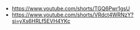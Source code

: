 - https://www.youtube.com/shorts/TGQ6Pwr1gsU
- https://www.youtube.com/shorts/VRdct4WRNzY?si=yXs6HRLf5EVH4YKc